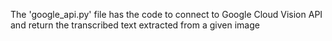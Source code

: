 The 'google_api.py' file has the code to connect to Google Cloud Vision API and return the transcribed text extracted from a given image